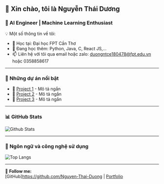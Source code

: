## 👋 Xin chào, tôi là Nguyễn Thái Dương 
### 🚀 AI Engineer | Machine Learning Enthusiast

💡 Một số thông tin về tôi:
- 🏫 Học tại: Đại học FPT Cần Thơ
- 🌱 Đang học thêm: Python, Java, C, React JS,...
- 📫 Liên hệ với tôi qua email hoặc zalo: duongntce180478@fpt.edu.vn hoặc 0358858617

---

### 📌 **Những dự án nổi bật**
- 🔹 [Project 1](https://github.com/username/project1) - Mô tả ngắn
- 🔹 [Project 2](https://github.com/username/project2) - Mô tả ngắn
- 🔹 [Project 3](https://github.com/username/project3) - Mô tả ngắn

---

### 📊 **GitHub Stats**
![Github Stats](https://github-readme-stats.vercel.app/api?username=your-username&show_icons=true&theme=radical)

---

### 🚀 **Ngôn ngữ và công nghệ sử dụng**
![Top Langs](https://github-readme-stats.vercel.app/api/top-langs/?username=your-username&layout=compact&theme=radical)

---

🌟 **Follow me:**  
[GitHub]https://github.com/Nguyen-Thai-Duong  | [Portfolio](https://your-username.github.io/)
